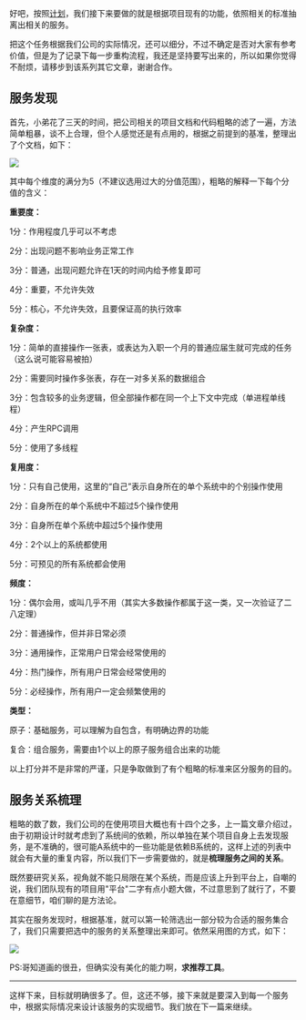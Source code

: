 好吧，按照[计划](http://blog.kazaff.me/2015/02/25/%E5%A6%82%E4%BD%95%E6%8A%8A%E9%A1%B9%E7%9B%AEsoa%E5%8C%96%E7%B3%BB%E5%88%97%E4%B9%8B%E4%B8%80%EF%BC%9A%E8%AE%A1%E5%88%92/)，我们接下来要做的就是根据项目现有的功能，依照相关的标准抽离出相关的服务。

把这个任务根据我们公司的实际情况，还可以细分，不过不确定是否对大家有参考价值，但是为了记录下每一步重构流程，我还是坚持要写出来的，所以如果你觉得不耐烦，请移步到该系列其它文章，谢谢合作。

服务发现
---
首先，小弟花了三天的时间，把公司相关的项目文档和代码粗略的滤了一遍，方法简单粗暴，谈不上合理，但个人感觉还是有点用的，根据之前提到的基准，整理出了个文档，如下：

![](http://pic.yupoo.com/kazaff/EsYPTBXF/HrRKb.png)

其中每个维度的满分为5（不建议选用过大的分值范围），粗略的解释一下每个分值的含义：

**重要度：**

1分：作用程度几乎可以不考虑

2分：出现问题不影响业务正常工作

3分：普通，出现问题允许在1天的时间内给予修复即可

4分：重要，不允许失效

5分：核心，不允许失效，且要保证高的执行效率


**复杂度：**

1分：简单的直接操作一张表，或表达为入职一个月的普通应届生就可完成的任务（这么说可能容易被拍）

2分：需要同时操作多张表，存在一对多关系的数据组合

3分：包含较多的业务逻辑，但全部操作都在同一个上下文中完成（单进程单线程）

4分：产生RPC调用

5分：使用了多线程


**复用度：**

1分：只有自己使用，这里的“自己”表示自身所在的单个系统中的个别操作使用

2分：自身所在的单个系统中不超过5个操作使用

3分：自身所在单个系统中超过5个操作使用

4分：2个以上的系统都使用

5分：可预见的所有系统都会使用


**频度：**

1分：偶尔会用，或叫几乎不用（其实大多数操作都属于这一类，又一次验证了二八定理）

2分：普通操作，但并非日常必须

3分：通用操作，正常用户日常会经常使用的

4分：热门操作，所有用户日常会经常使用的

5分：必经操作，所有用户一定会频繁使用的


**类型：**

原子：基础服务，可以理解为自包含，有明确边界的功能

复合：组合服务，需要由1个以上的原子服务组合出来的功能


以上打分并不是非常的严谨，只是争取做到了有个粗略的标准来区分服务的目的。




服务关系梳理
---

粗略的数了数，我们公司的在使用项目大概也有十四个之多，上一篇文章介绍过，由于初期设计时就考虑到了系统间的依赖，所以单独在某个项目自身上去发现服务，是不准确的，很可能A系统中的一些功能是依赖B系统的，这样上述的列表中就会有大量的重复内容，所以我们下一步需要做的，就是**梳理服务之间的关系**。

既然要研究关系，视角就不能只局限在某个系统，而是应该上升到平台上，自嘲的说，我们团队现有的项目用"平台"二字有点小题大做，不过意思到了就行了，不要在意细节，咱们聊的是方法论。

其实在服务发现时，根据基准，就可以第一轮筛选出一部分较为合适的服务集合了，我们只需要把选中的服务的关系整理出来即可。依然采用图的方式，如下：

![](http://pic.yupoo.com/kazaff/EthzHHM9/294CP.png)

PS:哥知道画的很丑，但确实没有美化的能力啊，**求推荐工具**。


---

这样下来，目标就明确很多了。但，这还不够，接下来就是要深入到每一个服务中，根据实际情况来设计该服务的实现细节。我们放在下一篇来继续。